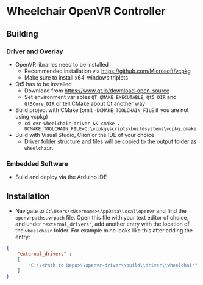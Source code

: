 # Wheelchair OpenVR Controller

## Building

### Driver and Overlay

- OpenVR libraries need to be installed
    - Recommended installation via https://github.com/Microsoft/vcpkg
    - Make sure to install x64-windows triplets
- Qt5 has to be installed
    - Download from https://www.qt.io/download-open-source
    - Set environment variables `QT_QMAKE_EXECUTABLE`, `Qt5_DIR` and `Qt5Core_DIR` or tell CMake about Qt another way
- Build project with CMake (omit `-DCMAKE_TOOLCHAIN_FILE` if you are not using vcpkg)
	- `cd ovr-wheelchair-driver && cmake . -DCMAKE_TOOLCHAIN_FILE=C:\vcpkg\scripts\buildsystems\vcpkg.cmake`
- Build with Visual Studio, Clion or the IDE of your choice
	- Driver folder structure and files will be copied to the output folder as `wheelchair`.
	
### Embedded Software

- Build and deploy via the Arduino IDE
	
## Installation

- Navigate to `C:\Users\<Username>\AppData\Local\openvr` and find the `openvrpaths.vrpath` file. Open this file with your text editor of choice, and under `"external_drivers"`, add another entry with the location of the `wheelchair` folder. For example mine looks like this after adding the entry:

```json
{
	"external_drivers" : 
	[
		"C:\\<Path to Repo>\\openvr-driver\\build\\driver\\wheelchair"
	]
}
```